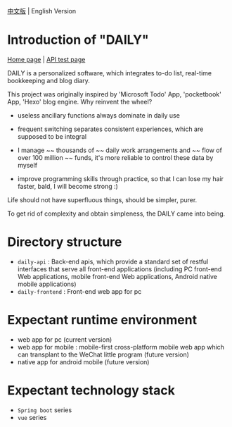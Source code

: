[中文版](./README.md) | English Version

# Introduction of "DAILY" 
[Home page](http://www.dodaily.cn "Click to preview the `daily-frontend` project") | [API test page](http://api.dodaily.cn/swagger-ui.html "Click to preview the `daily-api` project")

DAILY is a personalized software, which integrates to-do list, real-time bookkeeping and blog diary.

This project was originally inspired by 'Microsoft Todo' App, 'pocketbook' App, 'Hexo' blog engine. Why reinvent the wheel?

- useless ancillary functions always dominate in daily use

- frequent switching separates consistent experiences, which are supposed to be integral

- I manage ~~ thousands of ~~ daily work arrangements and ~~ flow of over 100 million ~~ funds, it's more reliable to control these data by myself

- improve programming skills through practice, so that I can lose my hair faster, bald, I will become strong :)

Life should not have superfluous things, should be simpler, purer.

To get rid of complexity and obtain simpleness, the DAILY came into being.

# Directory structure
- `daily-api` : Back-end apis, which provide a standard set of restful interfaces that serve all front-end applications (including PC front-end Web applications, mobile front-end Web applications, Android native mobile applications)
- `daily-frontend` : Front-end web app for pc

# Expectant runtime environment
- web app for pc (current version) 
- web app for mobile : mobile-first cross-platform mobile web app which can transplant to the WeChat little program (future version) 
- native app for android mobile (future version) 

# Expectant technology stack
- `Spring boot` series
- `vue` series


